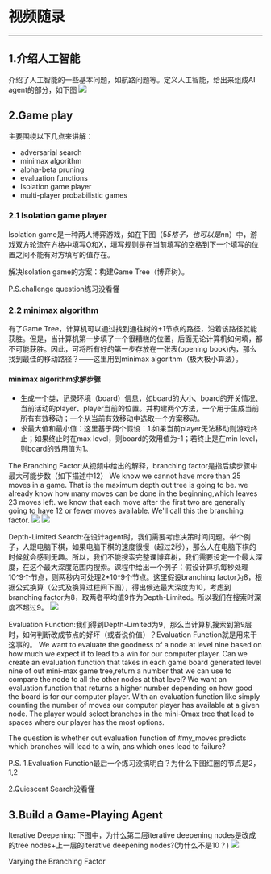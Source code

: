 # 视频随录
***
## 1.介绍人工智能
介绍了人工智能的一些基本问题，如航路问题等。定义人工智能，给出来组成AI agent的部分，如下图
![](http://i.imgur.com/btnNRbg.jpg)

## 2.Game play
主要围绕以下几点来讲解：
- adversarial search
- minimax algorithm
- alpha-beta pruning
- evaluation functions
- Isolation game player
- multi-player probabilistic games

### 2.1 Isolation game player
Isolation game是一种两人博弈游戏，如在下图（5*5格子，也可以是n*n）中，游戏双方轮流在方格中填写O和X，填写规则是在当前填写的空格到下一个填写的位置之间不能有对方填写的值存在。

解决Isolation game的方案：构建Game Tree（博弈树）。

P.S.challenge question练习没看懂

### 2.2 minimax algorithm
有了Game Tree，计算机可以通过找到通往树的+1节点的路径，沿着该路径就能获胜。但是，当计算机第一步填了一个很糟糕的位置，后面无论计算机如何填，都不可能获胜。因此，可将所有好的第一步存放在一张表(opening book)内，那么找到最佳的移动路径？——这里用到minimax algorithm（极大极小算法）。

#### minimax algorithm求解步骤
- 生成一个类，记录环境（board）信息，如board的大小、board的开关情况、当前活动的player、player当前的位置。并构建两个方法，一个用于生成当前所有有效移动；一个从当前有效移动中选取一个方案移动。
- 求最大值和最小值：这里基于两个假设：1.如果当前player无法移动则游戏终止；如果终止时在max level，则board的效用值为-1；若终止是在min level，则board的效用值为1。

The Branching Factor:从视频中给出的解释，branching factor是指后续步骤中最大可能步数（如下描述中12）
We know we cannot have more than 25 moves in a game.
That is the maximum depth out tree is going to be.
we already know how many moves can be done in  the beginning,which leaves 23 moves left.
we know that each move after the first two are generally going to have 12 or fewer moves available.
We'll call this the branching factor.
![](http://i.imgur.com/1OIGBgZ.jpg)
![](http://i.imgur.com/y8XYMOa.jpg)

Depth-Limited Search:在设计agent时，我们需要考虑决策时间问题。举个例子，人跟电脑下棋，如果电脑下棋的速度很慢（超过2秒），那么人在电脑下棋的时候就会感到无趣。所以，我们不能搜索完整课博弈树，我们需要设定一个最大深度，在这个最大深度范围内搜索。课程中给出一个例子：假设计算机每秒处理10^9个节点，则两秒内可处理2*10^9个节点。这里假设branching factor为8，根据公式换算（公式及换算过程间下图），得出候选最大深度为10，考虑到branching factor为8，取两者平均值9作为Depth-Limited。所以我们在搜索时深度不超过9。
![](http://i.imgur.com/ZBXroT7.jpg)

Evaluation Function:我们得到Depth-Limited为9，那么当计算机搜索到第9层时，如何判断改成节点的好坏（或者说价值）？Evaluation Function就是用来干这事的。
We want to evaluate the goodness of a node at level nine based on how much we expect it to lead to a win for our computer player.
Can we create an evaluation function that takes in each game board generated level nine of out mini-max game tree,return a number that we can use to compare the node to all the other nodes at that level?
We want an evaluation function that returns a higher number depending on how good the board is for our computer player.
With an evaluation function like simply counting the number of moves our computer player has available at a given node.
The player would select branches in the mini-0max tree that lead to spaces where our player has the most options.

The question is whether out evaluation function of #my_moves predicts which branches will lead to a win, ans which ones lead to failure?

P.S.
1.Evaluation Function最后一个练习没搞明白？为什么下图红圈的节点是2，1,2

2.Quiescent Search没看懂


## 3.Build a Game-Playing Agent
Iterative Deepening:
下图中，为什么第二层iterative deepening nodes是改成的tree nodes+上一层的iterative deepening nodes?(为什么不是10？)
![](http://i.imgur.com/u2d5Nq9.jpg)

Varying the Branching Factor